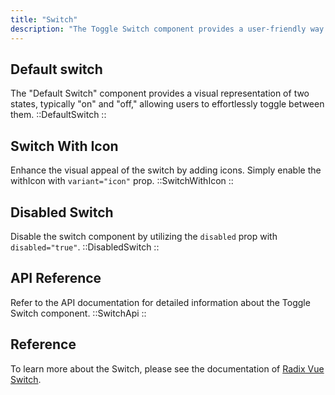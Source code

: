 ```yaml
---
title: "Switch"
description: "The Toggle Switch component provides a user-friendly way to enable or disable a setting or feature. It presents a visual representation of two states, typically on and off, allowing users to easily toggle between them. The Toggle Switch component is highly versatile and can be integrated into various user interfaces to enhance user interactions and control options."
---
```


## Default switch

The "Default Switch" component provides a visual representation of two states, typically "on" and "off," allowing users to effortlessly toggle between them.
::DefaultSwitch
::

## Switch With Icon

Enhance the visual appeal of the switch by adding icons. Simply enable the withIcon with `variant="icon"` prop.
::SwitchWithIcon
::

## Disabled Switch

Disable the switch component by utilizing the `disabled` prop with `disabled="true"`.
::DisabledSwitch
::

## API Reference

Refer to the API documentation for detailed information about the Toggle Switch component.
::SwitchApi
::

## Reference

To learn more about the Switch, please see the documentation of [Radix Vue Switch](https://www.radix-vue.com/components/switch).
